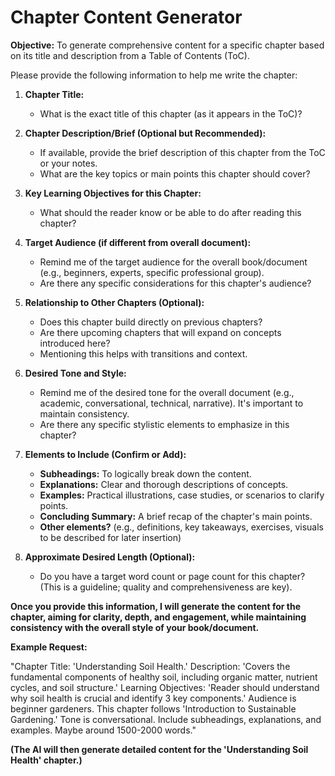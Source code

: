 # Chapter Content Generator

**Objective:** To generate comprehensive content for a specific chapter based on its title and description from a Table of Contents (ToC).

Please provide the following information to help me write the chapter:

1.  **Chapter Title:**
    *   What is the exact title of this chapter (as it appears in the ToC)?

2.  **Chapter Description/Brief (Optional but Recommended):**
    *   If available, provide the brief description of this chapter from the ToC or your notes.
    *   What are the key topics or main points this chapter should cover?

3.  **Key Learning Objectives for this Chapter:**
    *   What should the reader know or be able to do after reading this chapter?

4.  **Target Audience (if different from overall document):**
    *   Remind me of the target audience for the overall book/document (e.g., beginners, experts, specific professional group).
    *   Are there any specific considerations for this chapter's audience?

5.  **Relationship to Other Chapters (Optional):**
    *   Does this chapter build directly on previous chapters?
    *   Are there upcoming chapters that will expand on concepts introduced here?
    *   Mentioning this helps with transitions and context.

6.  **Desired Tone and Style:**
    *   Remind me of the desired tone for the overall document (e.g., academic, conversational, technical, narrative). It's important to maintain consistency.
    *   Are there any specific stylistic elements to emphasize in this chapter?

7.  **Elements to Include (Confirm or Add):**
    *   **Subheadings:** To logically break down the content.
    *   **Explanations:** Clear and thorough descriptions of concepts.
    *   **Examples:** Practical illustrations, case studies, or scenarios to clarify points.
    *   **Concluding Summary:** A brief recap of the chapter's main points.
    *   **Other elements?** (e.g., definitions, key takeaways, exercises, visuals to be described for later insertion)

8.  **Approximate Desired Length (Optional):**
    *   Do you have a target word count or page count for this chapter? (This is a guideline; quality and comprehensiveness are key).

**Once you provide this information, I will generate the content for the chapter, aiming for clarity, depth, and engagement, while maintaining consistency with the overall style of your book/document.**

**Example Request:**

"Chapter Title: 'Understanding Soil Health.' Description: 'Covers the fundamental components of healthy soil, including organic matter, nutrient cycles, and soil structure.' Learning Objectives: 'Reader should understand why soil health is crucial and identify 3 key components.' Audience is beginner gardeners. This chapter follows 'Introduction to Sustainable Gardening.' Tone is conversational. Include subheadings, explanations, and examples. Maybe around 1500-2000 words."

**(The AI will then generate detailed content for the 'Understanding Soil Health' chapter.)**
